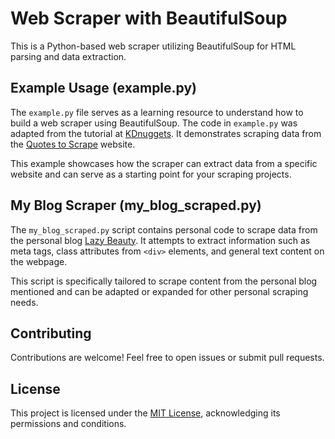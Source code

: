 # Web Scraper with BeautifulSoup

This is a Python-based web scraper utilizing BeautifulSoup for HTML parsing and data extraction.

## Example Usage (example.py)

The `example.py` file serves as a learning resource to understand how to build a web scraper using BeautifulSoup. The code in `example.py` was adapted from the tutorial at [KDnuggets](https://www.kdnuggets.com/2022/02/build-web-scraper-python-5-minutes.html). It demonstrates scraping data from the [Quotes to Scrape](https://quotes.toscrape.com/) website.

This example showcases how the scraper can extract data from a specific website and can serve as a starting point for your scraping projects.

## My Blog Scraper (my_blog_scraped.py)

The `my_blog_scraped.py` script contains personal code to scrape data from the personal blog [Lazy Beauty](https://lazybeauty2207.blogspot.com/). It attempts to extract information such as meta tags, class attributes from `<div>` elements, and general text content on the webpage.

This script is specifically tailored to scrape content from the personal blog mentioned and can be adapted or expanded for other personal scraping needs.

## Contributing

Contributions are welcome! Feel free to open issues or submit pull requests.


## License

This project is licensed under the [MIT License](LICENSE), acknowledging its permissions and conditions.
